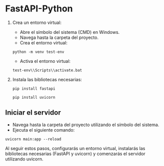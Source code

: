 # FastAPI-Python

1. Crea un entorno virtual:
   - Abre el símbolo del sistema (CMD) en Windows.
   - Navega hasta la carpeta del proyecto.
   - Crea el entorno virtual:
   ```
   python -m venv test-env
   ```
   - Activa el entorno virtual:
   ```
   test-env\\Scripts\\activate.bat
   ```

2. Instala las bibliotecas necesarias:
     ```
     pip install fastapi
     ```
     ```
     pip install uvicorn
     ```


## Iniciar el servidor

- Navega hasta la carpeta del proyecto utilizando el símbolo del sistema.
- Ejecuta el siguiente comando:
```
uvicorn main:app --reload
```


Al seguir estos pasos, configurarás un entorno virtual, instalarás las bibliotecas necesarias (FastAPI y uvicorn) y comenzarás el servidor utilizando uvicorn.
